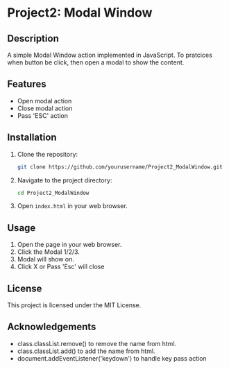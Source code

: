 # Project2: Modal Window

## Description

A simple Modal Window action implemented in JavaScript. To pratcices when button be click, then open a modal to show the content.

## Features

- Open modal action
- Close modal action
- Pass 'ESC' action

## Installation

1. Clone the repository:
   ```bash
   git clone https://github.com/yourusername/Project2_ModalWindow.git
   ```
2. Navigate to the project directory:
   ```bash
   cd Project2_ModalWindow
   ```
3. Open `index.html` in your web browser.

## Usage

1. Open the page in your web browser.
2. Click the Modal 1/2/3.
3. Modal will show on.
4. Click X or Pass 'Esc' will close

## License

This project is licensed under the MIT License.

## Acknowledgements

- class.classList.remove() to remove the name from html.
- class.classList.add() to add the name from html.
- document.addEventListener('keydown') to handle key pass action
